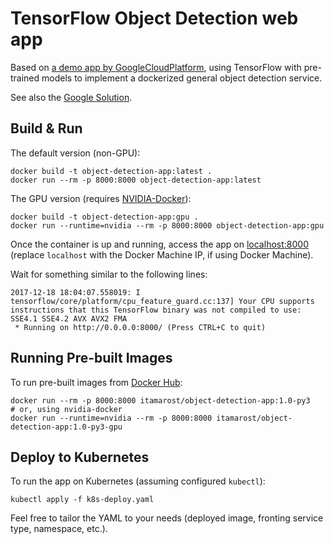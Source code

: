 # TensorFlow Object Detection web app

Based on [a demo app by GoogleCloudPlatform](https://github.com/GoogleCloudPlatform/tensorflow-object-detection-example), using TensorFlow with pre-trained models to implement a dockerized general object detection service.

See also the [Google Solution](https://cloud.google.com/solutions/creating-object-detection-application-tensorflow).

## Build & Run

The default version (non-GPU):

```
docker build -t object-detection-app:latest .
docker run --rm -p 8000:8000 object-detection-app:latest
```

The GPU version (requires [NVIDIA-Docker](https://github.com/NVIDIA/nvidia-docker)):

```
docker build -t object-detection-app:gpu .
docker run --runtime=nvidia --rm -p 8000:8000 object-detection-app:gpu
```

Once the container is up and running, access the app on [localhost:8000](http://localhost:8000/)
(replace `localhost` with the Docker Machine IP, if using Docker Machine).

Wait for something similar to the following lines:

```
2017-12-18 18:04:07.558019: I tensorflow/core/platform/cpu_feature_guard.cc:137] Your CPU supports instructions that this TensorFlow binary was not compiled to use: SSE4.1 SSE4.2 AVX AVX2 FMA
 * Running on http://0.0.0.0:8000/ (Press CTRL+C to quit)
```

## Running Pre-built Images

To run pre-built images from [Docker Hub](https://hub.docker.com/r/itamarost/object-detection-app/):

```
docker run --rm -p 8000:8000 itamarost/object-detection-app:1.0-py3
# or, using nvidia-docker
docker run --runtime=nvidia --rm -p 8000:8000 itamarost/object-detection-app:1.0-py3-gpu
```

## Deploy to Kubernetes

To run the app on Kubernetes (assuming configured `kubectl`):

```
kubectl apply -f k8s-deploy.yaml
```

Feel free to tailor the YAML to your needs (deployed image, fronting service type, namespace, etc.).
